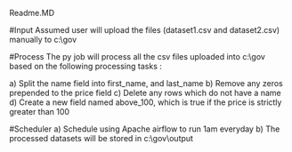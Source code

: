 Readme.MD

#Input
Assumed user will upload the files (dataset1.csv and dataset2.csv) manually to c:\gov

#Process
The py job will process all the csv files uploaded into c:\gov based on the following processing tasks :

a) Split the name field into first_name, and last_name
b) Remove any zeros prepended to the price field
c) Delete any rows which do not have a name
d) Create a new field named above_100, which is true if the price is strictly greater than 100

#Scheduler
a) Schedule using Apache airflow to run 1am everyday
b) The processed datasets will be stored in c:\gov\output
